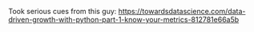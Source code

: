 Took serious cues from this guy:
https://towardsdatascience.com/data-driven-growth-with-python-part-1-know-your-metrics-812781e66a5b
